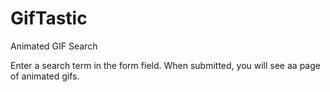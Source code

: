# GifTastic
Animated GIF Search

Enter a search term in the form field.
When submitted, you will see aa page of animated gifs.

